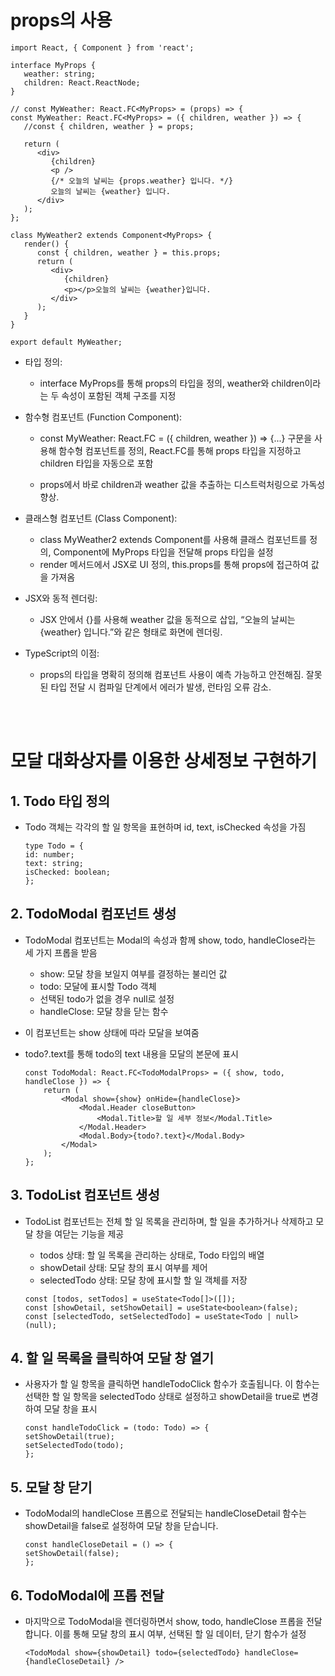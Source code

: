 # props의 사용

```
import React, { Component } from 'react';

interface MyProps {
   weather: string;
   children: React.ReactNode;
}

// const MyWeather: React.FC<MyProps> = (props) => {
const MyWeather: React.FC<MyProps> = ({ children, weather }) => {
   //const { children, weather } = props;

   return (
      <div>
         {children}
         <p />
         {/* 오늘의 날씨는 {props.weather} 입니다. */}
         오늘의 날씨는 {weather} 입니다.
      </div>
   );
};

class MyWeather2 extends Component<MyProps> {
   render() {
      const { children, weather } = this.props;
      return (
         <div>
            {children}
            <p></p>오늘의 날씨는 {weather}입니다.
         </div>
      );
   }
}

export default MyWeather;

```

- 타입 정의:

    - interface MyProps를 통해 props의 타입을 정의, weather와 children이라는 두 속성이 포함된 객체 구조를 지정

- 함수형 컴포넌트 (Function Component):

    - const MyWeather: React.FC<MyProps> = ({ children, weather }) => {...} 구문을 사용해 함수형 컴포넌트를 정의, React.FC를 통해 props 타입을 지정하고 children 타입을 자동으로 포함

    - props에서 바로 children과 weather 값을 추출하는 디스트럭처링으로 가독성 향상.

- 클래스형 컴포넌트 (Class Component):

    - class MyWeather2 extends Component<MyProps>를 사용해 클래스 컴포넌트를 정의, Component에 MyProps 타입을 전달해 props 타입을 설정
    - render 메서드에서 JSX로 UI 정의, this.props를 통해 props에 접근하여 값을 가져옴

- JSX와 동적 렌더링:

    - JSX 안에서 {}를 사용해 weather 값을 동적으로 삽입, “오늘의 날씨는 {weather} 입니다.”와 같은 형태로 화면에 렌더링.

- TypeScript의 이점:

    - props의 타입을 명확히 정의해 컴포넌트 사용이 예측 가능하고 안전해짐. 잘못된 타입 전달 시 컴파일 단계에서 에러가 발생, 런타임 오류 감소.


<br>
<br>

# 모달 대화상자를 이용한 상세정보 구현하기

## 1. Todo 타입 정의

- Todo 객체는 각각의 할 일 항목을 표현하며 id, text, isChecked 속성을 가짐

    ```
    type Todo = {
    id: number;
    text: string;
    isChecked: boolean;
    };
    ```

## 2. TodoModal 컴포넌트 생성

- TodoModal 컴포넌트는 Modal의 속성과 함께 show, todo, handleClose라는 세 가지 프롭을 받음

    - show: 모달 창을 보일지 여부를 결정하는 불리언 값
    - todo: 모달에 표시할 Todo 객체
    - 선택된 todo가 없을 경우 null로 설정
    - handleClose: 모달 창을 닫는 함수

- 이 컴포넌트는 show 상태에 따라 모달을 보여줌
- todo?.text를 통해 todo의 text 내용을 모달의 본문에 표시

    ```
    const TodoModal: React.FC<TodoModalProps> = ({ show, todo, handleClose }) => {
        return (
            <Modal show={show} onHide={handleClose}>
                <Modal.Header closeButton>
                    <Modal.Title>할 일 세부 정보</Modal.Title>
                </Modal.Header>
                <Modal.Body>{todo?.text}</Modal.Body>
            </Modal>
        );
    };
    ```

## 3. TodoList 컴포넌트 생성

- TodoList 컴포넌트는 전체 할 일 목록을 관리하며, 할 일을 추가하거나 삭제하고 모달 창을 여닫는 기능을 제공
    - todos 상태: 할 일 목록을 관리하는 상태로, Todo 타입의 배열
    - showDetail 상태: 모달 창의 표시 여부를 제어
    - selectedTodo 상태: 모달 창에 표시할 할 일 객체를 저장

    ```
    const [todos, setTodos] = useState<Todo[]>([]);
    const [showDetail, setShowDetail] = useState<boolean>(false);
    const [selectedTodo, setSelectedTodo] = useState<Todo | null>(null);
    ```

## 4. 할 일 목록을 클릭하여 모달 창 열기

- 사용자가 할 일 항목을 클릭하면 handleTodoClick 함수가 호출됩니다. 이 함수는 선택한 할 일 항목을 selectedTodo 상태로 설정하고 showDetail을 true로 변경하여 모달 창을 표시

    ```
    const handleTodoClick = (todo: Todo) => {
    setShowDetail(true);
    setSelectedTodo(todo);
    };
    ```

## 5. 모달 창 닫기

- TodoModal의 handleClose 프롭으로 전달되는 handleCloseDetail 함수는 showDetail을 false로 설정하여 모달 창을 닫습니다.

    ```
    const handleCloseDetail = () => {
    setShowDetail(false);
    };
    ```

## 6. TodoModal에 프롭 전달
- 마지막으로 TodoModal을 렌더링하면서 show, todo, handleClose 프롭을 전달합니다. 이를 통해 모달 창의 표시 여부, 선택된 할 일 데이터, 닫기 함수가 설정

    ```
    <TodoModal show={showDetail} todo={selectedTodo} handleClose={handleCloseDetail} />
    ```